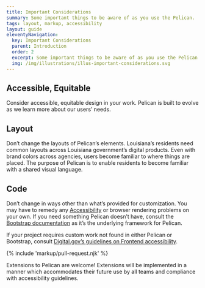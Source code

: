 ```yaml
---
title: Important Considerations
summary: Some important things to be aware of as you use the Pelican.
tags: layout, markup, accessibility
layout: guide
eleventyNavigation:
  key: Important Considerations
  parent: Introduction
  order: 2
  excerpt: Some important things to be aware of as you use the Pelican.
  img: /img/illustrations/illus-important-considerations.svg
---
```


## Accessible, Equitable

Consider accessible, equitable design in your work. Pelican is built to evolve as we learn more about our users’ needs.

## Layout

Don’t change the layouts of Pelican’s elements. Louisiana’s residents need common layouts across Louisiana government’s digital products. Even with brand colors across agencies, users become familiar to where things are placed. The purpose of Pelican is to enable residents to become familiar with a shared visual language.

## Code

Don’t change in ways other than what’s provided for customization. You may have to remedy any [Accessibility](/accessibility/) or browser rendering problems on your own. If you need something Pelican doesn’t have, consult the [Bootstrap documentation](https://getbootstrap.com) as it’s the underlying framework for Pelican.

If your project requires custom work not found in either Pelican or Bootstrap, consult [Digital.gov’s guidelines on Frontend accessibility](https://digital.gov/guides/accessibility-for-teams).

{% include 'markup/pull-request.njk' %}

Extensions to Pelican are welcome! Extensions will be implemented in a manner which accommodates their future use by all teams and compliance with accessibility guidelines.

